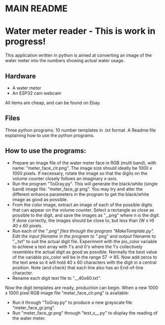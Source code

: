 # MAIN README

Water meter reader - This is work in progress!
==============================================

This application written in python is aimed at converting an image of the water meter into the numbers showing actual water usage.

Hardware
--------
* A water meter
* An ESP32 cam webcam

All items are cheap, and can be found on Ebay.

Files
-----
Three python programs.
10 number templates in .txt format.
A Readme file explaining how to use the python programs.

How to use the programs:
------------------------

* Prepare an image file of the water meter face in RGB (multi band), with name: "meter_face_clr.png". The image size should ideally be 1000 x 1000 pixels. If necessary, rotate the image so that the digits on the volume counter closely follows an imaginary x-axis.
* Run the program "ToGray.py". This will generate the black/white (single band) image file: "meter_face_gr.png". You may try and alter the different enhance parameters in the program to get the black/white image as good as possible.
* From the color image, extract an image of each of the possible digits that can appear on the volume counter. Select a rectangle as close as possible to the digit, and save the images as "_.png" where n is the digit. If done correctly, the images should be close to, but less than (W x H) 40 x 60 pixels.
* Run each of the "_.png" files through the program "MakeTemplate.py". Edit the input filename in the program to "_.png" and output filename to "_.txt" to suit the actual digit file. Experiment with the pix_color variable to achieve a text array with 1's and 0's where the 1's collectively resembles the actual digit as good as possible. Normally the best value of the variable pix_color will be in the range 57 -> 85. Now add zeros to the text area so it will hold 40 x 60 characters with the digit in a central position. Note (and check) that each line also has an End-of-line character.
* Rename each digit text file to "__40x60.txt".

Now the digit templates are ready, production can begin. When a new 1000 x 1000 pixel RGB image file "meter_face_clr.png" is available:
* Run it through "ToGray.py" to produce a new grayscale file "meter_face_gr.png".
* Run "meter_face_gr.png" through "test_v__.py" to display the reading of the water meter.